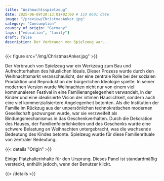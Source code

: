 ```yaml
---
title: "Weihnachtsspielzeug"
date: 2025-06-09T20:13:01+02:00 # ISO 8601 date
image: "/preview/ChristmasAnker.jpg"
category: "Consumption"
country_of_origin: "Germany"
tags: ["education", "family"]
draft: false
description: Der Verbrauch von Spielzeug war...
---
```




{{< figure src="/img/ChristmasAnker.jpg" >}}

Der Verbrauch von Spielzeug war ein Werkzeug zum Bau und Aufrechterhalten des häuslichen Ideals. Dieser Prozess wurde durch den Weihnachtsmarkt veranschaulicht, der eine zentrale Rolle bei der sozialen Produktion und Reproduktion der bürgerlichen Ideologie spielte. In seiner modernen Version wurde Weihnachten nicht nur von einem viel kommunaleren Festival in eine Familienangelegenheit verwandelt, in der Kinder und eine idealisierte Vision der intimen Häuslichkeit, sondern auch eine viel kommerzialisiertere Angelegenheit betonten. Als die Institution der Familie im Rückzug aus der unpersönlichen technokratischen modernen Gesellschaft gezwungen wurde, war sie verzweifelt als Bindungsmechanismus in das Geschenkverhalten. Durch die Dekoration des Hauses, der Familienfeierlichkeiten und des Geschenks wurde eine schwere Belastung an Weihnachten untergebracht, was die wachsende Bedeutung des Kindes betonte. Spielzeug wurde für diese Familienrituale von zentraler Bedeutung.

{{< details "Origin" >}}

Einige Platzhalterinhalte für den Ursprung. Dieses Panel ist standardmäßig versteckt, enthüllt jedoch, wenn der Benutzer klickt.

{{< /details >}}


